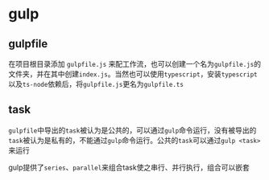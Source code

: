 # gulp

## gulpfile

在项目根目录添加 `gulpfile.js` 来配工作流，也可以创建一个名为`gulpfile.js`的文件夹，并在其中创建`index.js`。当然也可以使用`typescript`，安装`typescript`以及`ts-node`依赖后，将`gulpfile.js`更名为`gulpfile.ts`

## task

`gulpfile`中导出的`task`被认为是公共的，可以通过`gulp`命令运行，没有被导出的`task`被认为是私有的，不能通过`gulp`命令运行。公共的`task`可以通过`gulp <task>`来运行

gulp提供了`series`、`parallel`来组合task使之串行、并行执行，组合可以嵌套

